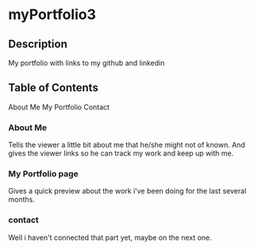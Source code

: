 # myPortfolio3

## Description

My portfolio with links to my github and linkedin

## Table of Contents

About Me
My Portfolio
Contact

### About Me

Tells the viewer a little bit about me that he/she might not of known. And gives the viewer links so he can track my work and keep up with me.

### My Portfolio page

Gives a quick preview about the work i've been doing for the last several months.

### contact

Well i haven't connected that part yet, maybe on the next one.
